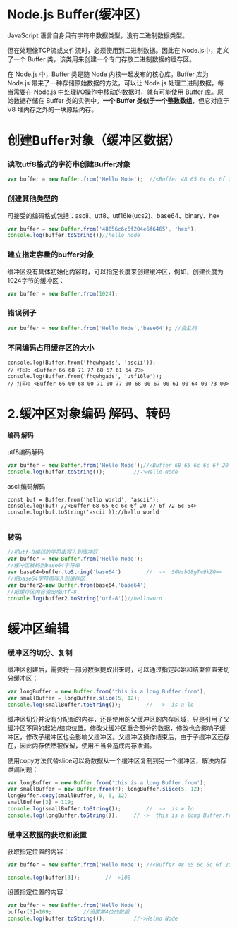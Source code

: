 # Node.js Buffer(缓冲区)

JavaScript 语言自身只有字符串数据类型，没有二进制数据类型。

但在处理像TCP流或文件流时，必须使用到二进制数据。因此在 Node.js中，定义了一个 Buffer 类，该类用来创建一个专门存放二进制数据的缓存区。

在 Node.js 中，Buffer 类是随 Node 内核一起发布的核心库。Buffer 库为 Node.js 带来了一种存储原始数据的方法，可以让 Node.js 处理二进制数据，每当需要在 Node.js 中处理I/O操作中移动的数据时，就有可能使用 Buffer 库。原始数据存储在 Buffer 类的实例中。**一个 Buffer 类似于一个整数数组**，但它对应于 V8 堆内存之外的一块原始内存。

# 创建Buffer对象（缓冲区数据）

### 读取utf8格式的字符串创建Buffer对象

```js
var buffer = new Buffer.from('Hello Node');  //<Buffer 48 65 6c 6c 6f 20 4e 6f 64 65>

```

### 创建其他类型的

可接受的编码格式包括：ascii、utf8、utf16le(ucs2)、base64、binary、hex

```js
var buffer = new Buffer.from('48656c6c6f204e6f6465', 'hex');
console.log(buffer.toString())//hello node
```

### 建立指定容量的buffer对象

缓冲区没有具体初始化内容时，可以指定长度来创建缓冲区，例如，创建长度为1024字节的缓冲区：

```js
var buffer = new Buffer.from(1024);
```

### 错误例子

```js
var buffer = new Buffer.from('Hello Node','base64'); //会乱码
```

### 不同编码占用缓存区的大小

```
console.log(Buffer.from('fhqwhgads', 'ascii'));
// 打印: <Buffer 66 68 71 77 68 67 61 64 73>
console.log(Buffer.from('fhqwhgads', 'utf16le'));
// 打印: <Buffer 66 00 68 00 71 00 77 00 68 00 67 00 61 00 64 00 73 00>
```

# 2.缓冲区对象编码  解码、转码

#### 编码  解码

utf8编码解码

```js
var buffer = new Buffer.from('Hello Node');//<Buffer 68 65 6c 6c 6f 20 77 6f 72 6c 64>
console.log(buffer.toString());			//->Hello Node
```

ascii编码解码

```
const buf = Buffer.from('hello world', 'ascii');
console.log(buf) //<Buffer 68 65 6c 6c 6f 20 77 6f 72 6c 64>
console.log(buf.toString('ascii'));//hello world


```

### 转码

```js
//把utf-8编码的字符串写入到缓冲区
var buffer = new Buffer.from('Hello Node');
//缓冲区转码到base64字符串
var base64=buffer.toString('base64')		//  ->  SGVsbG8gTm9kZQ==
//把base64字符串写入到缓存区
var buffer2=new Buffer.from(base64,'base64')
//把缓存区内容输出成utf-8
console.log(buffer2.toString('utf-8'))//helloword

```



# 缓冲区编辑

### 缓冲区的切分、复制

缓冲区创建后，需要将一部分数据提取出来时，可以通过指定起始和结束位置来切分缓冲区：

```js
var longBuffer = new Buffer.from('this is a long Buffer.from');
var smallBuffer = longBuffer.slice(5, 12);
console.log(smallBuffer.toString());		//	->	is a lo
```

缓冲区切分并没有分配新的内存，还是使用的父缓冲区的内存区域，只是引用了父缓冲区不同的起始/结束位置。修改父缓冲区重合部分的数据，修改也会影响子缓冲区，修改子缓冲区也会影响父缓冲区。父缓冲区操作结束后，由于子缓冲区还存在，因此内存依然被保留，使用不当会造成内存泄漏。

使用copy方法代替slice可以将数据从一个缓冲区复制到另一个缓冲区，解决内存泄漏问题：

```js
var longBuffer = new Buffer.from('this is a long Buffer.from');
var smallBuffer = new Buffer.from(7); longBuffer.slice(5, 12);
longBuffer.copy(smallBuffer, 0, 5, 12)
smallBuffer[3] = 119;
console.log(smallBuffer.toString());		//	->	is w lo
console.log(longBuffer.toString());		// ->  this is a long Buffer.from //父缓冲区未子缓冲区修改的影响
```

### 缓冲区数据的获取和设置

获取指定位置的内容：

```js
var buffer = new Buffer.from('Hello Node'); //<Buffer 48 65 6c 6c 6f 20 4e 6f 64 65>

console.log(buffer[3]);        // ->108
```

设置指定位置的内容：

```js
var buffer = new Buffer.from('Hello Node');
buffer[3]=109;			//设置第4位的数据
console.log(buffer.toString());			//->Helmo Node
```

# 


